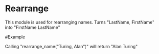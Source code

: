 Rearrange
=========

This module is used for rearranging names.
Turns "LastName, FirstName" into "FirstName LastName"

#Example

Calling "rearrange_name("Turing, Alan")" will return "Alan Turing"
